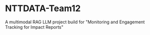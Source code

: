 # NTTDATA-Team12
A multimodal RAG LLM project build for "Monitoring and Engagement Tracking for Impact Reports"
